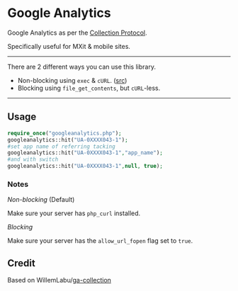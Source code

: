 Google Analytics
=============

Google Analytics as per the [Collection Protocol](https://developers.google.com/analytics/devguides/collection/protocol/v1/reference).

Specifically useful for MXit & mobile sites.

----

There are 2 different ways you can use this library.

- Non-blocking using `exec` & `cURL`. ([src](https://segment.io/blog/how-to-make-async-requests-in-php/))
- Blocking using `file_get_contents`, but `cURL`-less.

----

## Usage

```php
require_once("googleanalytics.php");
googleanalytics::hit("UA-0XXXX043-1");
#set app name of referring tacking
googleanalytics::hit("UA-0XXXX043-1","app_name");
#and with switch
googleanalytics::hit("UA-0XXXX043-1",null, true);
```

### Notes

_Non-blocking_ (Default)

Make sure your server has `php_curl` installed.

_Blocking_

Make sure your server has the `allow_url_fopen` flag set to `true`.

## Credit

Based on WillemLabu/[ga-collection](https://github.com/WillemLabu/ga-collection)